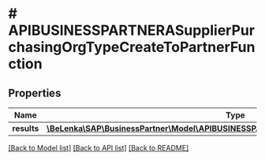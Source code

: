 # # APIBUSINESSPARTNERASupplierPurchasingOrgTypeCreateToPartnerFunction

## Properties

Name | Type | Description | Notes
------------ | ------------- | ------------- | -------------
**results** | [**\BeLenka\SAP\BusinessPartner\Model\APIBUSINESSPARTNERASupplierPartnerFuncTypeCreate[]**](APIBUSINESSPARTNERASupplierPartnerFuncTypeCreate.md) |  | [optional]

[[Back to Model list]](../../README.md#models) [[Back to API list]](../../README.md#endpoints) [[Back to README]](../../README.md)
